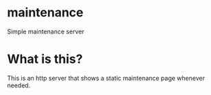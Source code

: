 # maintenance
Simple maintenance server

# What is this?
This is an http server that shows a static maintenance page whenever needed.
